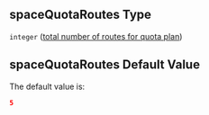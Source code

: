 ## spaceQuotaRoutes Type

`integer` ([total number of routes for quota plan](btpsa-parameters-properties-cf-space-quota-properties-total-number-of-routes-for-quota-plan.md))

## spaceQuotaRoutes Default Value

The default value is:

```json
5
```
